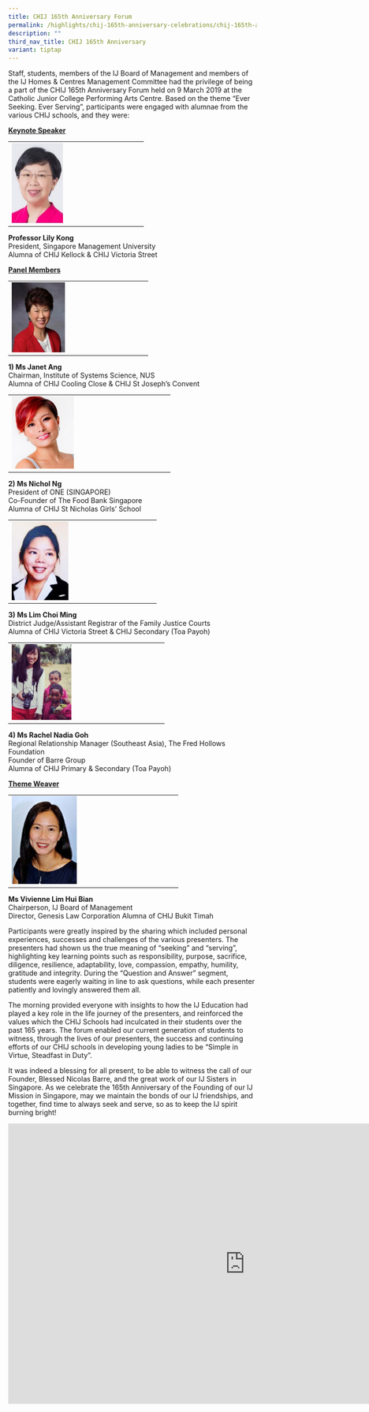 ```yaml
---
title: CHIJ 165th Anniversary Forum
permalink: /highlights/chij-165th-anniversary-celebrations/chij-165th-anniversary-forum/
description: ""
third_nav_title: CHIJ 165th Anniversary
variant: tiptap
---
```

<p>Staff, students, members of the IJ Board of Management and members of the IJ Homes &amp; Centres Management Committee had the privilege of being a part of the CHIJ 165th Anniversary Forum held on 9 March 2019 at the Catholic Junior College Performing Arts Centre. Based on the theme “Ever Seeking. Ever Serving”, participants were engaged with alumnae from the various CHIJ schools, and they were:</p><p><strong><u>Keynote Speaker</u></strong></p><table><tbody><tr><td rowspan="1" colspan="1"><div class="isomer-image-wrapper"><img style="width: 40%;" height="auto" width="100%" src="/images/for1.png"></div></td></tr></tbody></table><p><strong>Professor Lily Kong<br></strong>President, Singapore Management University<br>Alumna of CHIJ Kellock &amp; CHIJ Victoria Street</p><p><strong><u>Panel Members</u></strong></p><table><tbody><tr><td rowspan="1" colspan="1"><div class="isomer-image-wrapper"><img style="width: 40%;" height="auto" width="100%" src="/images/for2.png"></div></td></tr></tbody></table><p><strong>1) Ms Janet Ang<br></strong>Chairman, Institute of Systems Science, NUS<br>Alumna of CHIJ Cooling Close &amp; CHIJ St Joseph’s Convent</p><table><tbody><tr><td rowspan="1" colspan="1"><div class="isomer-image-wrapper"><img style="width: 40%;" height="auto" width="100%" src="/images/for3.png"></div></td></tr></tbody></table><p><strong>2) Ms Nichol Ng<br></strong>President of ONE (SINGAPORE)<br>Co-Founder of The Food Bank Singapore<br>Alumna of CHIJ St Nicholas Girls’ School</p><table><tbody><tr><td rowspan="1" colspan="1"><div class="isomer-image-wrapper"><img style="width: 40%;" height="auto" width="100%" src="/images/for4.png"></div></td></tr></tbody></table><p><strong>3) Ms Lim Choi Ming<br></strong>District Judge/Assistant Registrar of the Family Justice Courts&nbsp;<br>Alumna of CHIJ Victoria Street &amp; CHIJ Secondary (Toa Payoh)</p><table><tbody><tr><td rowspan="1" colspan="1"><div class="isomer-image-wrapper"><img style="width: 40%;" height="auto" width="100%" src="/images/for5.png"></div></td></tr></tbody></table><p><strong>4) Ms Rachel Nadia Goh<br></strong>Regional Relationship Manager (Southeast Asia), The Fred Hollows Foundation<br>Founder of Barre Group<br>Alumna of CHIJ Primary &amp; Secondary (Toa Payoh)</p><p><strong><u>Theme Weaver</u></strong></p><table><tbody><tr><td rowspan="1" colspan="1"><div class="isomer-image-wrapper"><img style="width: 40%;" height="auto" width="100%" src="/images/for6.jpg"></div></td></tr></tbody></table><p><strong>Ms Vivienne Lim Hui Bian<br></strong>Chairperson, IJ Board of Management<br>Director, Genesis Law Corporation Alumna of CHIJ Bukit Timah</p><p>Participants were greatly inspired by the sharing which included personal experiences, successes and challenges of the various presenters. The presenters had shown us the true meaning of “seeking” and “serving”, highlighting key learning points such as responsibility, purpose, sacrifice, diligence, resilience, adaptability, love, compassion, empathy, humility, gratitude and integrity. During the “Question and Answer” segment, students were eagerly waiting in line to ask questions, while each presenter patiently and lovingly answered them all.</p><p>The morning provided everyone with insights to how the IJ Education had played a key role in the life journey of the presenters, and reinforced the values which the CHIJ Schools had inculcated in their students over the past 165 years. The forum enabled our current generation of students to witness, through the lives of our presenters, the success and continuing efforts of our CHIJ schools in developing young ladies to be “Simple in Virtue, Steadfast in Duty”.</p><p>It was indeed a blessing for all present, to be able to witness the call of our Founder, Blessed Nicolas Barre, and the great work of our IJ Sisters in Singapore. As we celebrate the 165th Anniversary of the Founding of our IJ Mission in Singapore, may we maintain the bonds of our IJ friendships, and together, find time to always seek and serve, so as to keep the IJ spirit burning bright!</p><div class="iframe-wrapper"><iframe height="569" width="960" allowfullscreen="true" frameborder="0" src="https://docs.google.com/presentation/d/e/2PACX-1vTni4gRGol9X7COyG-gB9sROxml6PsITogVJXOBBa-0KSP1sK0Y6xRwalywfwBrLu8Z1kU91TlsIpkJ/embed?start=false&amp;loop=false&amp;delayms=10000"></iframe></div><p></p>